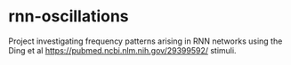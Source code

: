 # rnn-oscillations

Project investigating frequency patterns arising in RNN networks using the Ding et al https://pubmed.ncbi.nlm.nih.gov/29399592/ stimuli.
